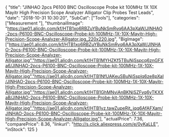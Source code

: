 {
	"title": "JINHAO 2pcs P6100 BNC Oscilloscope Probe kit 100MHz 1X 10X Mayitr High Precision Scope Analyzer Alligator Clip Probes Test Leads",
	"date": "2018-10-31 10:30:20",
	"SubCat": ["Tools"],
	"categories": ["Measurement "],
	"thumbnailImage": "https://ae01.alicdn.com/kf/HTB1xo6RBZuYBuNkSmRyq6AA3pXaW/JINHAO-2pcs-P6100-BNC-Oscilloscope-Probe-kit-100MHz-1X-10X-Mayitr-High-Precision-Scope-Analyzer-Alligator.jpg_220x220.jpg",
	"BigImage": ["https://ae01.alicdn.com/kf/HTB1xo6RBZuYBuNkSmRyq6AA3pXaW/JINHAO-2pcs-P6100-BNC-Oscilloscope-Probe-kit-100MHz-1X-10X-Mayitr-High-Precision-Scope-Analyzer-Alligator.jpg","https://ae01.alicdn.com/kf/HTB1MYHZKf5TBuNjSspcq6znGFXa6/JINHAO-2pcs-P6100-BNC-Oscilloscope-Probe-kit-100MHz-1X-10X-Mayitr-High-Precision-Scope-Analyzer-Alligator.jpg","https://ae01.alicdn.com/kf/HTB1NfUAKeuSBuNjSsplq6ze8pXaI/JINHAO-2pcs-P6100-BNC-Oscilloscope-Probe-kit-100MHz-1X-10X-Mayitr-High-Precision-Scope-Analyzer-Alligator.jpg","https://ae01.alicdn.com/kf/HTB1GhMNviAnBKNjSZFvq6yTKXXaB/JINHAO-2pcs-P6100-BNC-Oscilloscope-Probe-kit-100MHz-1X-10X-Mayitr-High-Precision-Scope-Analyzer-Alligator.jpg","https://ae01.alicdn.com/kf/HTB1yz.tawZupeRjt_jqq6AfAFXam/JINHAO-2pcs-P6100-BNC-Oscilloscope-Probe-kit-100MHz-1X-10X-Mayitr-High-Precision-Scope-Analyzer-Alligator.jpg"],
	"actualPrice": 7.36,
	"comparePrice": 8.36,
	"linkurl": "http://s.click.aliexpress.com/e/0vKaLLE",
	"inStock": 125
}
